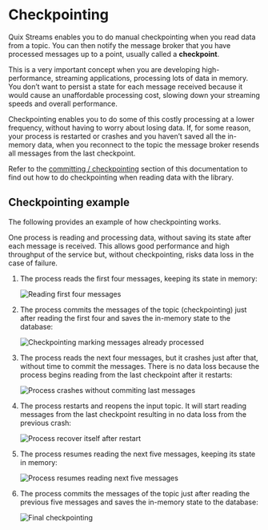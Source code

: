 # Checkpointing

Quix Streams enables you to do manual checkpointing when you read data from a topic. You can then notify the message broker that you have processed messages up to a point, usually called a **checkpoint**.

This is a very important concept when you are developing high-performance, streaming applications, processing lots of data in memory. You don’t want to persist a state for each message received because it would cause an unaffordable processing cost, slowing down your streaming speeds and overall performance.

Checkpointing enables you to do some of this costly processing at a lower frequency, without having to worry about losing data. If, for some reason, your process is restarted or crashes and you haven’t saved all the in-memory data, when you reconnect to the topic the message broker resends all messages from the last checkpoint.

Refer to the [committing / checkpointing](../subscribe.md#committing-checkpointing) section of this documentation to find out how to do checkpointing when reading data with the library.

## Checkpointing example

The following provides an example of how checkpointing works.

One process is reading and processing data, without saving its state after each message is received. This allows good performance and high throughput of the service but, without checkpointing, risks data loss in the case of failure.

1. The process reads the first four messages, keeping its state in memory:
    
    ![Reading first four messages](../images/Checkpointing1.png)

2. The process commits the messages of the topic (checkpointing) just after reading the first four and saves the in-memory state to the database:
    
    ![Checkpointing marking messages already processed](../images/Checkpointing2.png)

3. The process reads the next four messages, but it crashes just after that, without time to commit the messages. There is no data loss because the process begins reading from the last checkpoint after it restarts:
    
    ![Process crashes without commiting last messages](../images/Checkpointing3.png)

4. The process restarts and reopens the input topic. It will start reading messages from the last checkpoint resulting in no data loss from the previous crash:
    
    ![Process recover itself after restart](../images/Checkpointing4.png)

5. The process resumes reading the next five messages, keeping its state in memory:
    
    ![Process resumes reading next five messages](../images/Checkpointing5.png)

6. The process commits the messages of the topic just after reading the previous five messages and saves the in-memory state to the database:
    
    ![Final checkpointing](../images/Checkpointing6.png)
